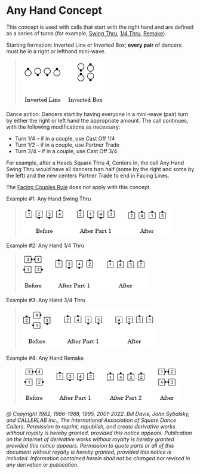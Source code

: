 
# Any Hand Concept

This concept is used with calls that start with the right hand 
and are defined as a series of turns (for example,
[Swing Thru](../b2/swing_thru.md),
[1/4 Thru](quarter_thru.md),
[Remake](../a2/remake.md)).

Starting formation: Inverted Line or Inverted Box;
**every pair** of dancers must be in a right or lefthand
mini-wave.

> 
> ![alt](any_hand_concept_1a.png)![alt](any_hand_concept_1b.png)
> 

Dance action: Dancers start by having everyone in a mini-wave (pair) 
turn by either the right or left
hand the appropriate amount. 
The call continues, with the following modifications as necessary:

- Turn 1/4 – if in a couple, use Cast Off 1/4
- Turn 1/2 – if in a couple, use Partner Trade
- Turn 3/4 – if in a couple, use Cast Off 3/4

For example, after a Heads Square Thru 4, Centers In, 
the call Any Hand Swing Thru would have all
dancers turn half (some by the right and some by the left)
and the new centers Partner Trade to end
in Facing Lines.

The [Facing Couples Rule](../b2/facing_couples_rule.md)
does not apply with this concept.

Example #1: Any Hand Swing Thru

> 
> ![alt](any_hand_concept_2a.png)![alt](any_hand_concept_2b.png)![alt](any_hand_concept_2c.png)
> 

Example #2: Any Hand 1/4 Thru

> 
> ![alt](any_hand_concept_3a.png)![alt](any_hand_concept_3b.png)![alt](any_hand_concept_3c.png)
> 

Example #3: Any Hand 3/4 Thru

> 
> ![alt](any_hand_concept_4a.png)![alt](any_hand_concept_4b.png)![alt](any_hand_concept_4c.png)
> 

Example #4: Any Hand Remake

> 
> ![alt](any_hand_concept_5a.png)![alt](any_hand_concept_5b.png)![alt](any_hand_concept_5c.png)![alt](any_hand_concept_5d.png)
> 

###### @ Copyright 1982, 1986-1988, 1995, 2001-2022. Bill Davis, John Sybalsky, and CALLERLAB Inc., The International Association of Square Dance Callers. Permission to reprint, republish, and create derivative works without royalty is hereby granted, provided this notice appears. Publication on the Internet of derivative works without royalty is hereby granted provided this notice appears. Permission to quote parts or all of this document without royalty is hereby granted, provided this notice is included. Information contained herein shall not be changed nor revised in any derivation or publication.
